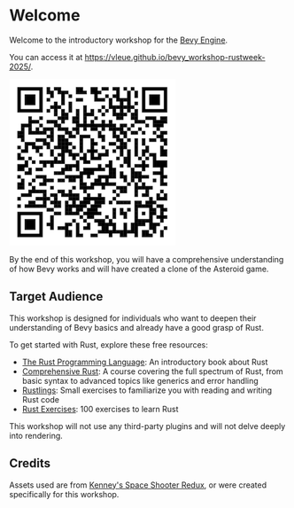 # Welcome

Welcome to the introductory workshop for the [Bevy Engine](https://bevyengine.org).

You can access it at <https://vleue.github.io/bevy_workshop-rustweek-2025/>.

![qrcode](qrcode.png)

By the end of this workshop, you will have a comprehensive understanding of how Bevy works and will have created a clone of the Asteroid game.

## Target Audience

This workshop is designed for individuals who want to deepen their understanding of Bevy basics and already have a good grasp of Rust.

To get started with Rust, explore these free resources:

- [The Rust Programming Language](https://doc.rust-lang.org/book/): An introductory book about Rust
- [Comprehensive Rust](https://google.github.io/comprehensive-rust/): A course covering the full spectrum of Rust, from basic syntax to advanced topics like generics and error handling
- [Rustlings](https://rustlings.cool): Small exercises to familiarize you with reading and writing Rust code
- [Rust Exercises](https://rust-exercises.com): 100 exercises to learn Rust

This workshop will not use any third-party plugins and will not delve deeply into rendering.

## Credits

Assets used are from [Kenney's Space Shooter Redux](https://www.kenney.nl/assets/space-shooter-redux), or were created specifically for this workshop.
